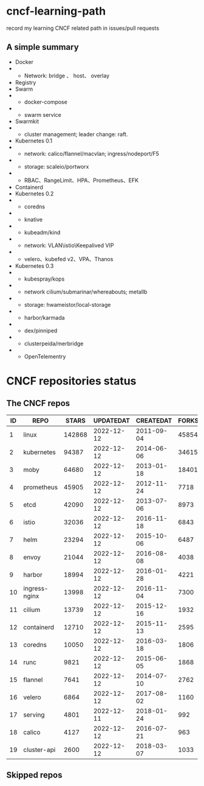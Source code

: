 # cncf-learning-path
record my learning CNCF related path in issues/pull requests

## A simple summary
- Docker
- - Network: bridge 、 host、 overlay
- Registry
- Swarm
- - docker-compose
- - swarm service
- Swarmkit
- - cluster management; leader change: raft.
- Kubernetes 0.1
- - network: calico/flannel/macvlan; ingress/nodeport/F5
- - storage: scaleio/portworx
- - RBAC、RangeLimit、HPA、Prometheus、EFK
- Containerd
- Kubernetes 0.2
- - coredns
- - knative
- - kubeadm/kind
- - network: VLAN\istio\Keepalived VIP
- - velero、kubefed v2、VPA、Thanos
- Kubernetes 0.3
- - kubespray/kops
- - network cilium/submarinar/whereabouts; metallb
- - storage: hwameistor/local-storage
- - harbor/karmada
- - dex/pinniped
- - clusterpeida/merbridge
- - OpenTelementry

# CNCF repositories status
<!--START_SECTION:github_repos-->
## The CNCF repos
| ID |     REPO      | STARS  | UPDATEDAT  | CREATEDAT  | FORKSCOUNT |
|----|---------------|--------|------------|------------|------------|
|  1 | linux         | 142868 | 2022-12-12 | 2011-09-04 |      45854 |
|  2 | kubernetes    |  94387 | 2022-12-12 | 2014-06-06 |      34615 |
|  3 | moby          |  64680 | 2022-12-12 | 2013-01-18 |      18401 |
|  4 | prometheus    |  45905 | 2022-12-12 | 2012-11-24 |       7718 |
|  5 | etcd          |  42090 | 2022-12-12 | 2013-07-06 |       8973 |
|  6 | istio         |  32036 | 2022-12-12 | 2016-11-18 |       6843 |
|  7 | helm          |  23294 | 2022-12-12 | 2015-10-06 |       6487 |
|  8 | envoy         |  21044 | 2022-12-12 | 2016-08-08 |       4038 |
|  9 | harbor        |  18994 | 2022-12-12 | 2016-01-28 |       4221 |
| 10 | ingress-nginx |  13998 | 2022-12-12 | 2016-11-04 |       7300 |
| 11 | cilium        |  13739 | 2022-12-12 | 2015-12-16 |       1932 |
| 12 | containerd    |  12710 | 2022-12-12 | 2015-11-13 |       2595 |
| 13 | coredns       |  10050 | 2022-12-12 | 2016-03-18 |       1806 |
| 14 | runc          |   9821 | 2022-12-12 | 2015-06-05 |       1868 |
| 15 | flannel       |   7641 | 2022-12-12 | 2014-07-10 |       2762 |
| 16 | velero        |   6864 | 2022-12-12 | 2017-08-02 |       1160 |
| 17 | serving       |   4801 | 2022-12-11 | 2018-01-24 |        992 |
| 18 | calico        |   4127 | 2022-12-12 | 2016-07-21 |        963 |
| 19 | cluster-api   |   2600 | 2022-12-12 | 2018-03-07 |       1033 |



## Skipped repos
<!--END_SECTION:github_repos-->
